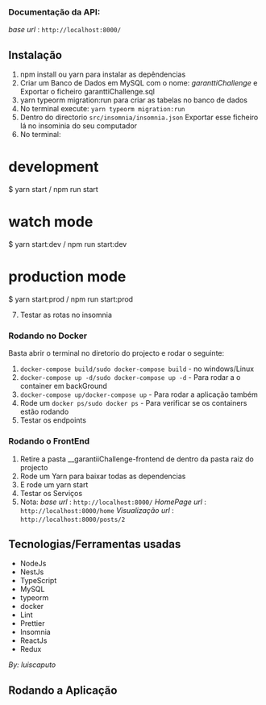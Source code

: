 ### **Documentação da API**:

_base url_ : `http://localhost:8000/`

## Instalação

1. npm install ou yarn para instalar as depêndencias
2. Criar um Banco de Dados em MySQL com o nome: _garanttiChallenge_ e Exportar o ficheiro garanttiChallenge.sql
3. yarn typeorm migration:run para criar as tabelas no banco de dados
4. No terminal execute: `yarn typeorm migration:run`
5. Dentro do directorio `src/insomnia/insomnia.json`
   Exportar esse ficheiro lá no insominia do seu computador
6. No terminal:

# development

$ yarn start / npm run start

# watch mode

$ yarn start:dev / npm run start:dev

# production mode

$ yarn start:prod / npm run start:prod

7. Testar as rotas no insomnia

### **Rodando no Docker**

Basta abrir o terminal no diretorio do projecto e rodar o seguinte:

1.  `docker-compose build/sudo docker-compose build` - no windows/Linux
2.  `docker-compose up -d/sudo docker-compose up -d` - Para rodar a o container em backGround
3.  `docker-compose up/docker-compose up` - Para rodar a aplicação também
4.  Rode um `docker ps/sudo docker ps` - Para verificar se os containers estão rodando
5.  Testar os endpoints

### **Rodando o FrontEnd**

1.  Retire a pasta \_\_garantiiChallenge-frontend de dentro da pasta raiz do projecto
2.  Rode um Yarn para baixar todas as dependencias
3.  E rode um yarn start
4.  Testar os Serviços
5.  Nota:
    _base url_ : `http://localhost:8000/`
    _HomePage url_ : `http://localhost:8000/home`
    _Visualização url_ : `http://localhost:8000/posts/2`

## **Tecnologias/Ferramentas usadas**

- NodeJs
- NestJs
- TypeScript
- MySQL
- typeorm
- docker
- Lint
- Prettier
- Insomnia
- ReactJs
- Redux

_By: luiscaputo_

## Rodando a Aplicação
